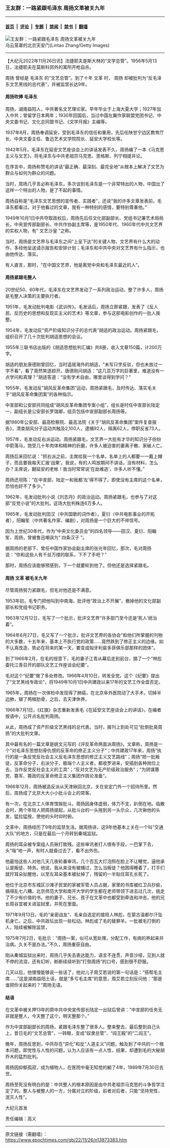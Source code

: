 ### 王友群：一路紧跟毛泽东 周扬文革被关九年

---

#### [首页](../../../..?n13873383) &nbsp;|&nbsp; [评论](../../../../../epoch-comment?n13873383) &nbsp;|&nbsp; [专题](../../../../../epoch-special?n13873383) &nbsp;|&nbsp; [禁闻](../../../../../epoch-news?n13873383) &nbsp;|&nbsp; [禁书](../../../../../books?n13873383) &nbsp;|&nbsp; [翻墙](https://github.com/gfw-breaker/nogfw/blob/master/README.md?n13873383)


<div><img alt="王友群：一路紧跟毛泽东 周扬文革被关九年" class="attachment-djy_600_400 size-djy_600_400 wp-post-image" src="https://i.epochtimes.com/assets/uploads/2022/11/id13873386-1511012105372382-600x400-1.jpeg"/>
<div class="caption">
 乌云笼罩的北京天安门(Lintao Zhang/Getty Images)
</div></div><hr/><div class="post_content" id="artbody" itemprop="articleBody">
 <!-- article content begin -->
 <p>
  【大纪元2022年11月26日讯】法捷耶夫是斯大林的“文学总管”。1956年5月13日，法捷耶夫在莫斯科郊外的寓所开枪自杀。
 </p>
 <p style="font-weight: 400;">
  <ok href="https://www.epochtimes.com/gb/tag/%E5%91%A8%E6%89%AC.html">
   周扬
  </ok>
  曾经是
  <ok href="https://www.epochtimes.com/gb/tag/%E6%AF%9B%E6%B3%BD%E4%B8%9C.html">
   毛泽东
  </ok>
  的“文艺总管”。到了十年
  <ok href="https://www.epochtimes.com/gb/tag/%E6%96%87%E9%9D%A9.html">
   文革
  </ok>
  时，
  <ok href="https://www.epochtimes.com/gb/tag/%E5%91%A8%E6%89%AC.html">
   周扬
  </ok>
  却被批判为“反毛泽东文艺黑线的总代表”，并被监禁长达9年。
 </p>
 <h4 style="font-weight: 400;">
  <strong>
   周扬吹捧
   <ok href="https://www.epochtimes.com/gb/tag/%E6%AF%9B%E6%B3%BD%E4%B8%9C.html">
    毛泽东
   </ok>
  </strong>
 </h4>
 <p style="font-weight: 400;">
  周扬，湖南益阳人，中共著名文艺理论家。早年毕业于上海大夏大学；1927年加入中共；曾留学日本两年；1930年回国后，当过中国左翼作家联盟党团书记、中央文委书记、文化总同盟书记、《文学月报》主编等。
 </p>
 <p style="font-weight: 400;">
  1937年8月，周扬奉调延安，受到毛泽东的信任和重用，先后任陕甘宁边区教育厅长、中央文委主任、鲁迅艺术文学院院长、延安大学校长等。
 </p>
 <p style="font-weight: 400;">
  1942年5月，毛泽东在延安文艺座谈会上的讲话发表不久，周扬编了一本《马克思主义与文艺》，将毛泽东与中共老祖宗马克思、恩格斯、列宁相提并论。
 </p>
 <p style="font-weight: 400;">
  在序言中，周扬称赞毛的讲话“最正确、最深刻、最完全地”从根本上解决了文艺为群众与如何为群众的问题。
 </p>
 <p style="font-weight: 400;">
  当时，周扬几乎言必称毛泽东，多次谈到毛泽东是一个非常特出的人物，中国出了这样一个特出的人物，是了不起的事情。
 </p>
 <p style="font-weight: 400;">
  周扬自称是“毛泽东文艺思想的宣传者、实践者”，还说“我的许多文章发表前，毛泽东都看过。对于他看过的文章，我有一种特别的感情，要特别尊重他。”
 </p>
 <p style="font-weight: 400;">
  1949年10月1日中共夺取政权后，周扬先后任文化部副部长、党组书记兼艺术局局长，中央宣传部副部长、中共作协副主席等，是1950年代、1960年代中共文艺界的实权人物，有“
  <ok href="https://www.epochtimes.com/gb/tag/%E6%96%87%E8%89%BA%E6%B2%99%E7%9A%87.html">
   文艺沙皇
  </ok>
  ”之称。
 </p>
 <p style="font-weight: 400;">
  当时，周扬是文艺界与毛泽东之间“上呈下达”的关键人物，文艺界有什么大的动作，多经他呈送请示报告和安排计划；毛泽东和中共中央对文艺界有什么指示，也由他传达、落实。
 </p>
 <p style="font-weight: 400;">
  有人直言，那时，“在中国文艺界，他是离党中央和毛泽东最近的人”。
 </p>
 <h4 style="font-weight: 400;">
  <strong>
   周扬紧跟毛整人
  </strong>
 </h4>
 <p style="font-weight: 400;">
  20世纪50、60年代，毛泽东在文艺界发动了一系列政治运动，整了许多人，周扬是毛整人决策的主要执行者。
 </p>
 <p style="font-weight: 400;">
  1951年，毛发动批判电影《武训传》。毛发话后，周扬立即紧跟，发表了《反人民、反历史的思想和反现实主义的艺术》等文章，参与这部电影创作的一批人挨整。
 </p>
 <p style="font-weight: 400;">
  1954年，毛发动反“资产阶级知识分子的总代表”胡适的政治运动。周扬紧跟毛，组织召开了几十次批判胡适思想的会议。
 </p>
 <p style="font-weight: 400;">
  1955年三联书店出版的《胡适思想批判汇编》共8册，收入文章150篇，计200万字。
 </p>
 <p style="font-weight: 400;">
  胡适的朋友唐德刚曾回忆，当时遥居海外的胡适，“未写只字反驳，但也未放过一字不看”，看了竟然笑逐颜开。唐德刚问胡适：“这几百万字的巨著里，难道没有一点学问和真理？”胡适答道：“没有学术自由，哪里谈得到学问？”
 </p>
 <p style="font-weight: 400;">
  1955年，毛发动反“胡风反革命集团”运动，周扬紧跟毛，及时传达、落实毛关于“胡风反革命集团案”的各种指示。
 </p>
 <p style="font-weight: 400;">
  中宣部和公安部共同组成“胡风反革命集团专案小组”，组长是时任中宣部长陆定一，副组长是公安部长罗瑞卿，组员包括中宣部副部长周扬等。
 </p>
 <p style="font-weight: 400;">
  据1980年公安部、最高检察院、最高法院《关于“胡风反革命集团”案件复查报告》，清查胡风分子运动共触及2,100人，逮捕92人，隔离62人，停职反省73人。
 </p>
 <p style="font-weight: 400;">
  1957年，毛发动反右派运动。周扬紧跟毛，文艺界一大批有才华的知识分子纷纷中箭落马，饱受几十年肉体和精神的折磨，许多人被迫害的妻离子散、家破人亡。
 </p>
 <p style="font-weight: 400;">
  周扬后来回忆说：“抓右派之前，主席给我一个名单，名单上的人都要一一戴上帽子，而且要我每天汇报‘战果’。我说，有的人鸣放期间不讲话，没有材料，怎么办？主席说，翻延安的老帐！我当时常常说‘在劫难逃’，许多人听不懂。”
 </p>
 <p style="font-weight: 400;">
  周扬还坦陈：“在中宣部，陆定一和我都‘左’得不得了。即使没有主席的这个名单，恐怕也好不了多少。”
 </p>
 <p style="font-weight: 400;">
  1962年，毛发动批判小说《刘志丹》的政治运动。周扬紧跟毛，也参与了对这部“反党小说”的大批判。这场大批判株连6万多人。
 </p>
 <p style="font-weight: 400;">
  1965年，毛发动批判田汉（中共国歌的词作者），夏衍（中共电影事业的开拓者），阳翰笙（中共著名作家、编剧），对周扬是一个巨大的不祥信号。
 </p>
 <p style="font-weight: 400;">
  因为上世纪30年代，作为“中央文化委员会”的四名领导——田汉、夏衍、阳翰笙、周扬，曾被鲁迅嘲讽为“
  <ok href="https://www.epochtimes.com/gb/tag/%E5%9B%9B%E6%9D%A1%E6%B1%89%E5%AD%90.html">
   四条汉子
  </ok>
  ”。
 </p>
 <p style="font-weight: 400;">
  据周扬的老部下、曾任中国作家协会副主席的张光年回忆，那次，毛对周扬说：“你和这些人有千丝万缕的联系，下不了手吧？”
 </p>
 <p style="font-weight: 400;">
  那时，周扬应该能够预感到，下一个就要轮到他了。但他还是选择紧跟毛。
 </p>
 <h4 style="font-weight: 400;">
  <strong>
   周扬
   <ok href="https://www.epochtimes.com/gb/tag/%E6%96%87%E9%9D%A9.html">
    文革
   </ok>
   被毛关九年
  </strong>
 </h4>
 <p style="font-weight: 400;">
  尽管周扬努力紧跟毛，但毛对他还是不满意。
 </p>
 <p style="font-weight: 400;">
  1953年初，毛专门把他叫到中南海，批评他“政治上不开展”，撤掉他的文化部副部长和党组书记职务。
 </p>
 <p style="font-weight: 400;">
  1963年12月12日，毛写了一个批示，批评文艺界“许多部门至今还是‘死人’统治着”。
 </p>
 <p style="font-weight: 400;">
  1964年6月27日，毛又写了一个批示，批评文艺界的各协会“和他们所掌握的刊物的大多数，十五年来，基本上不执行党的政策……竟然跌到了修正主义的边缘。如不认真改造，势必在将来的某一天，要变成匈牙利裴多菲俱乐部那样的团体”。
 </p>
 <p style="font-weight: 400;">
  到了1966年2月，在毛的授意下，毛的妻子江青从幕后走到前台，搞了一个“林彪委托江青召开的部队文艺工作座谈会纪要”。
 </p>
 <p style="font-weight: 400;">
  毛对这个“纪要”做了多处修改。1966年4月10日，转发全党。这个《纪要》提出了“文艺黑线专政论”，将1949年10月1日中共建政以来17年的文艺工作全盘否定。
 </p>
 <p style="font-weight: 400;">
  1965年，周扬在一次体检中发现得了肺癌，在北京阜外医院动了大手术，切掉半边肺，锯了两根肋骨，之后，去天津休养。
 </p>
 <p style="font-weight: 400;">
  1966年7月1日，《红旗》杂志重新发表毛《在延安文艺座谈会上的讲话》，在编者按语中，公开点名批判周扬。
 </p>
 <p style="font-weight: 400;">
  从此，周扬成了资产阶级文艺黑线的总代表。当时，报刊上到处可见“批倒批臭周扬”的大批判文章。
 </p>
 <p style="font-weight: 400;">
  其中最有名的一篇文章是姚文元写的《评反革命两面派周扬》。文章称，周扬是一个“对毛泽东思想刻骨仇恨的反革命的修正主义分子”；中共建政17年来，周扬“执行的是一条反党反社会主义反毛泽东思想的修正主义文艺路线”；周扬“把一批叛徒，反革命分子，右派分子，极端个人主义者，都收罗进来，安插到各种岗位上去，当作反党反社会主义的工具”；“反对文艺为无产阶级政治服务”；“为阴谋篡党、篡军、篡政的反革命修正主义集团作舆论准备”。
 </p>
 <p style="font-weight: 400;">
  1966年12月，周扬被造反派从天津揪回北京，关在安定门外一个招待所里。然后，周扬成了北京大大小小批斗会上的常客。
 </p>
 <p style="font-weight: 400;">
  有一次，在北京工人体育馆挨批斗。周扬因身体虚弱，体力不支，趴倒在地。临散会时，两个年轻人把周扬提起，从批斗台的一头拖到另一头示众，几次揪他的头发，猛拉猛按，使他的头时仰时俯。
 </p>
 <p style="font-weight: 400;">
  文革中，周扬经历了9年的监禁生活。据周扬讲，这9年他基本上关在一个叫“交通大队”的地方，只是在最后一个月转到秦城监狱。
 </p>
 <p style="font-weight: 400;">
  周扬的耳朵被专案组人员揪打致残。这些审讯者打人很有手段，一巴掌下去，头“嗡”地一声，有时人就昏过去了，看不出外伤。
 </p>
 <p style="font-weight: 400;">
  他最怕这些人对他几天几夜轮番审讯，几个百瓦大灯泡照在脸上不让睡觉，逼他承认是叛徒、特务。他说，我从来没有被捕过，怎么当叛徒？他困得睡着了，打手们就拧耳朵扯醒他，以至左耳朵基本被扯掉了，残留的一半贴住耳孔长死了。
 </p>
 <p style="font-weight: 400;">
  他位于北京市东城区沙滩孑民堂的家被军管人员占据，家里的书库被红卫兵抄偷，搞得乱七八糟。北京师范大学和南开大学的学生都在老师带领下进去过几次，挑走了不少有价值的书。他的妻子、兄长、孩子在文革中也都受到牵连和冲击，他的兄长周谷宜被关进监狱里，并死在里面。
 </p>
 <p style="font-weight: 400;">
  1971年9月13日，毛的“亲密战友”、毛亲自选定的接班人林彪，在蒙古温都尔汗坠机身亡。之后，中共政坛出现一些松动。林彪成了毛的替罪羊。一批被毛打倒的人，陆续被解除监禁，
 </p>
 <p style="font-weight: 400;">
  1975年7月2日，毛批示：“周扬一案，似可从宽处理，分配工作，有病的养起来并治病。久关不是办法。”不久，周扬重获自由。
 </p>
 <p style="font-weight: 400;">
  刚从秦城监狱出来时，周扬几乎失去表达能力，语言不连贯，声音沙哑，见到人就不停的流泪，还有幻听，断断续续听到“打倒周扬”的口号，感到很不舒服。
 </p>
 <p style="font-weight: 400;">
  几天以后，他慢慢能够说一些话了，他对儿子周艾若说的第一句话是：“搭帮毛主席……”这是湖南益阳土话，就是“多亏毛主席”的意思，周艾若立刻反问他：“那是谁把你关起来的？”周扬无语。
 </p>
 <h4 style="font-weight: 400;">
  <strong>
   结语
  </strong>
 </h4>
 <p style="font-weight: 400;">
  在文革中被关押13年的原中共中央宣传部长陆定一出狱后曾讲：“中宣部的任务无非就是整人，今天整了这个，明天整那个。”
 </p>
 <p style="font-weight: 400;">
  作为中宣部副部长的周扬，紧跟毛泽东整了很多人。整来整去，最后整到自己头上，昔日毛的“文艺总管”，一转眼，变成“奴隶总管”、“阎王殿”的“二阎王”。
 </p>
 <p style="font-weight: 400;">
  晚年，周扬反思到，中共存在“异化”和反“人道主义”问题，触及到了中共的一个根本问题，即党性与人性的问题，认为人应该有一点人性，结果，却遭到毛的大秘胡乔木的猛烈批判。
 </p>
 <p style="font-weight: 400;">
  周扬因抑郁孤寂，成为植物人，在医院中毫无知觉的躺了4年，1989年7月30日去世。
 </p>
 <p style="font-weight: 400;">
  周扬至死没有明白的是：中共整人的根本原因是由中共老祖宗马克思的斗争哲学注定了的。整人与被整人的一方，分属对立的阶级，前者对后者，只能“坚持党性，泯灭人性”。
 </p>
 <p style="font-weight: 400;">
  大纪元首发
 </p>
 <p style="font-weight: 400;">
  责任编辑：高义
 </p>
 <!-- article content end -->
 <div id="below_article_ad">
 </div>
</div>


---

原文链接（需翻墙）：https://www.epochtimes.com/gb/22/11/26/n13873383.htm